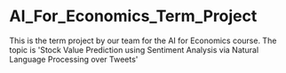 # AI_For_Economics_Term_Project
This is the term project by our team for the AI for Economics course. The topic is 'Stock Value Prediction using Sentiment Analysis via Natural Language Processing over Tweets'
